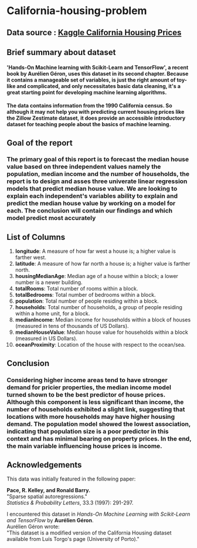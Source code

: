 # California-housing-problem

## Data source : [Kaggle California Housing Prices](https://www.kaggle.com/datasets/camnugent/california-housing-prices/data)

## Brief summary about dataset

#### 'Hands-On Machine learning with Scikit-Learn and TensorFlow', a recent book by Aurélien Géron, uses this dataset in its second chapter. Because it contains a manageable set of variables, is just the right amount of toy-like and complicated, and only necessitates basic data cleaning, it's a great starting point for developing machine learning algorithms.

#### The data contains information from the 1990 California census. So although it may not help you with predicting current housing prices like the Zillow Zestimate dataset, it does provide an accessible introductory dataset for teaching people about the basics of machine learning.

## Goal of the report

### The primary goal of this report is to forecast the median house value based on three independent values namely the population, median income and the number of households, the report is to design and asses three univerate linear regression models that predict median house value. We are looking to explain each independent's variables ability to explain and predict the median house value by working on a model for each. The conclusion will contain our findings and which model predict most accurately


## List of Columns

1. **longitude**: A measure of how far west a house is; a higher value is farther west.
2. **latitude**: A measure of how far north a house is; a higher value is farther north.
3. **housingMedianAge**: Median age of a house within a block; a lower number is a newer building.
4. **totalRooms**: Total number of rooms within a block.
5. **totalBedrooms**: Total number of bedrooms within a block.
6. **population**: Total number of people residing within a block.
7. **households**: Total number of households, a group of people residing within a home unit, for a block.
8. **medianIncome**: Median income for households within a block of houses (measured in tens of thousands of US Dollars).
9. **medianHouseValue**: Median house value for households within a block (measured in US Dollars).
10. **oceanProximity**: Location of the house with respect to the ocean/sea.



## Conclusion

### Considering higher income areas tend to have stronger demand for pricier properties, the median income model turned shown to be the best predictor of house prices. Although this component is less significant than income, the number of households exhibited a slight link, suggesting that locations with more households may have higher housing demand. The population model showed the lowest association, indicating that population size is a poor predictor in this context and has minimal bearing on property prices. In the end, the main variable influencing house prices is income.




## Acknowledgements

This data was initially featured in the following paper:

**Pace, R. Kelley, and Ronald Barry.**  
"Sparse spatial autoregressions."  
*Statistics & Probability Letters*, 33.3 (1997): 291-297.

I encountered this dataset in *Hands-On Machine Learning with Scikit-Learn and TensorFlow* by **Aurélien Géron**.  
Aurélien Géron wrote:  
"This dataset is a modified version of the California Housing dataset available from Luís Torgo's page (University of Porto)." 
